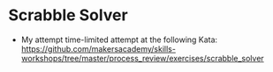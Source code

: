 # Scrabble Solver

* My attempt time-limited attempt at the following Kata:
https://github.com/makersacademy/skills-workshops/tree/master/process_review/exercises/scrabble_solver
